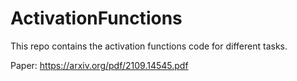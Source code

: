 # ActivationFunctions
This repo contains the activation functions code for different tasks. 

Paper: https://arxiv.org/pdf/2109.14545.pdf
